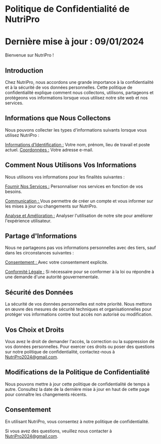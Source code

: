 # Politique de Confidentialité de NutriPro
# Dernière mise à jour : 09/01/2024

Bienvenue sur NutriPro !

## Introduction
Chez NutriPro, nous accordons une grande importance à la confidentialité et à la sécurité de vos données personnelles. Cette politique de confidentialité explique comment nous collectons, utilisons, partageons et protégeons vos informations lorsque vous utilisez notre site web et nos services.

## Informations que Nous Collectons
Nous pouvons collecter les types d'informations suivants lorsque vous utilisez NutriPro :

<u>Informations d'Identification :</u> Votre nom, prénom, lieu de travail et poste actuel.
<u>Coordonnées :</u> Votre adresse e-mail.

## Comment Nous Utilisons Vos Informations
Nous utilisons vos informations pour les finalités suivantes :

<u>Fournir Nos Services :</u> Personnaliser nos services en fonction de vos besoins.

<u>Communication : </u> Vous permettre de créer un compte et vous informer sur les mises à jour ou changements sur NutriPro.

<u>Analyse et Amélioration :</u>  Analyser l'utilisation de notre site pour améliorer l'expérience utilisateur.

## Partage d'Informations
Nous ne partageons pas vos informations personnelles avec des tiers, sauf dans les circonstances suivantes :

<u>Consentement : </u> Avec votre consentement explicite.

<u>Conformité Légale :</u>  Si nécessaire pour se conformer à la loi ou répondre à une demande d'une autorité gouvernementale.

## Sécurité des Données
La sécurité de vos données personnelles est notre priorité. Nous mettons en œuvre des mesures de sécurité techniques et organisationnelles pour protéger vos informations contre tout accès non autorisé ou modification.

## Vos Choix et Droits
Vous avez le droit de demander l'accès, la correction ou la suppression de vos données personnelles. Pour exercer ces droits ou poser des questions sur notre politique de confidentialité, contactez-nous à NutriPro2024@gmail.com.

## Modifications de la Politique de Confidentialité
Nous pouvons mettre à jour cette politique de confidentialité de temps à autre. Consultez la date de la dernière mise à jour en haut de cette page pour connaître les changements récents.

## Consentement
En utilisant NutriPro, vous consentez à notre politique de confidentialité.

Si vous avez des questions, veuillez nous contacter à NutriPro2024@gmail.com.